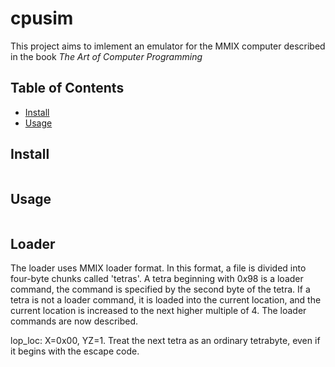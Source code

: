 # cpusim

This project aims to imlement an emulator for the MMIX computer described in the
book *The Art of Computer Programming*

## Table of Contents

- [Install](#install)
- [Usage](#usage)

## Install

```sh
```

## Usage

```sh
```

## Loader

The loader uses MMIX loader format. In this format, a file is divided into
four-byte chunks called 'tetras'. A tetra beginning with $0x98$ is a loader
command, the command is specified by the second byte of the tetra.
If a tetra is not a loader command, it is loaded into the current location,
and the current location is increased to the next higher multiple of 4.
The loader commands are now described.

lop_loc: X=0x00, YZ=1. Treat the next tetra as an ordinary tetrabyte, even if it
begins with the escape code.
